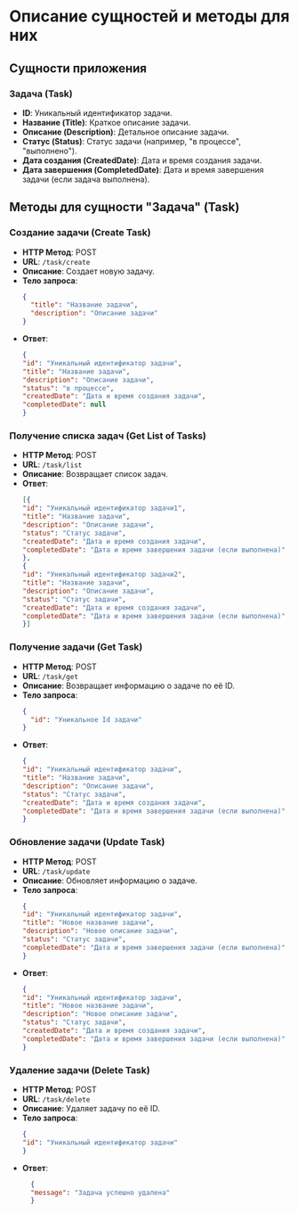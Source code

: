 # Описание сущностей и методы для них

## Сущности приложения

### Задача (Task)
- **ID**: Уникальный идентификатор задачи.
- **Название (Title)**: Краткое описание задачи.
- **Описание (Description)**: Детальное описание задачи.
- **Статус (Status)**: Статус задачи (например, "в процессе", "выполнено").
- **Дата создания (CreatedDate)**: Дата и время создания задачи.
- **Дата завершения (CompletedDate)**: Дата и время завершения задачи (если задача выполнена).

## Методы для сущности "Задача" (Task)

### Создание задачи (Create Task)
- **HTTP Метод**: POST
- **URL**: `/task/create`
- **Описание**: Создает новую задачу.
- **Тело запроса**:
  ```json
  {
    "title": "Название задачи",
    "description": "Описание задачи"
  }
- **Ответ**:
  ```json
  {
  "id": "Уникальный идентификатор задачи",
  "title": "Название задачи",
  "description": "Описание задачи",
  "status": "в процессе",
  "createdDate": "Дата и время создания задачи",
  "completedDate": null
  }
### Получение списка задач (Get List of Tasks)
- **HTTP Метод**: POST
- **URL**: `/task/list`
- **Описание**: Возвращает список задач.
- **Ответ**:
  ```json
  [{
  "id": "Уникальный идентификатор задачи1",
  "title": "Название задачи",
  "description": "Описание задачи",
  "status": "Статус задачи",
  "createdDate": "Дата и время создания задачи",
  "completedDate": "Дата и время завершения задачи (если выполнена)"
  },
  {
  "id": "Уникальный идентификатор задачи2",
  "title": "Название задачи",
  "description": "Описание задачи",
  "status": "Статус задачи",
  "createdDate": "Дата и время создания задачи",
  "completedDate": "Дата и время завершения задачи (если выполнена)"
  }]
### Получение задачи (Get Task)
- **HTTP Метод**: POST
- **URL**: `/task/get`
- **Описание**: Возвращает информацию о задаче по её ID.
- **Тело запроса**:
  ```json
  {
    "id": "Уникальное Id задачи"
  }
- **Ответ**:
  ```json
  {
  "id": "Уникальный идентификатор задачи",
  "title": "Название задачи",
  "description": "Описание задачи",
  "status": "Статус задачи",
  "createdDate": "Дата и время создания задачи",
  "completedDate": "Дата и время завершения задачи (если выполнена)"
  }
### Обновление задачи (Update Task)
- **HTTP Метод**: POST
- **URL**: `/task/update`
- **Описание**: Обновляет информацию о задаче.
- **Тело запроса**:
    ```json
    {
  "id": "Уникальный идентификатор задачи",
  "title": "Новое название задачи",
  "description": "Новое описание задачи",
  "status": "Статус задачи",
  "completedDate": "Дата и время завершения задачи (если выполнена)"
  }
- **Ответ**:
  ```json
  {
  "id": "Уникальный идентификатор задачи",
  "title": "Новое название задачи",
  "description": "Новое описание задачи",
  "status": "Статус задачи",
  "createdDate": "Дата и время создания задачи",
  "completedDate": "Дата и время завершения задачи (если выполнена)"
  }
### Удаление задачи (Delete Task)
- **HTTP Метод**: POST
- **URL**: `/task/delete`
- **Описание**: Удаляет задачу по её ID.
- **Тело запроса**:
    ```json
    {
  "id": "Уникальный идентификатор задачи"
  }
- **Ответ**:
  ```json
    {
    "message": "Задача успешно удалена"
    }




